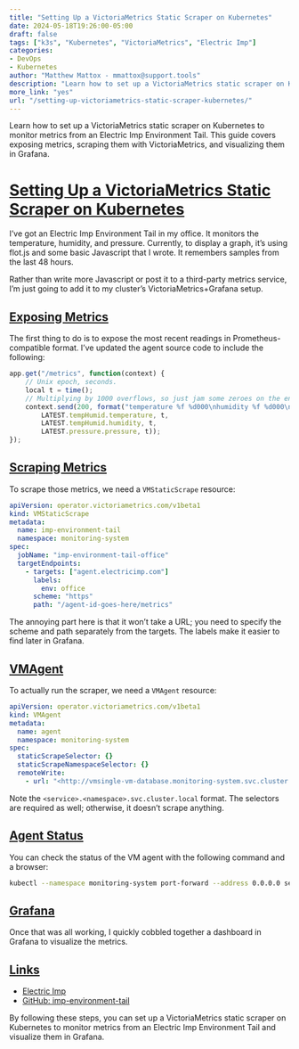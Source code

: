 ```yaml
---
title: "Setting Up a VictoriaMetrics Static Scraper on Kubernetes"
date: 2024-05-18T19:26:00-05:00
draft: false
tags: ["k3s", "Kubernetes", "VictoriaMetrics", "Electric Imp"]
categories:
- DevOps
- Kubernetes
author: "Matthew Mattox - mmattox@support.tools"
description: "Learn how to set up a VictoriaMetrics static scraper on Kubernetes to monitor metrics from an Electric Imp Environment Tail."
more_link: "yes"
url: "/setting-up-victoriametrics-static-scraper-kubernetes/"
---
```


Learn how to set up a VictoriaMetrics static scraper on Kubernetes to monitor metrics from an Electric Imp Environment Tail. This guide covers exposing metrics, scraping them with VictoriaMetrics, and visualizing them in Grafana.

<!--more-->

# [Setting Up a VictoriaMetrics Static Scraper on Kubernetes](#setting-up-a-victoriametrics-static-scraper-on-kubernetes)

I’ve got an Electric Imp Environment Tail in my office. It monitors the temperature, humidity, and pressure. Currently, to display a graph, it’s using flot.js and some basic Javascript that I wrote. It remembers samples from the last 48 hours.

Rather than write more Javascript or post it to a third-party metrics service, I’m just going to add it to my cluster’s VictoriaMetrics+Grafana setup.

## [Exposing Metrics](#exposing-metrics)

The first thing to do is to expose the most recent readings in Prometheus-compatible format. I’ve updated the agent source code to include the following:

```javascript
app.get("/metrics", function(context) {
    // Unix epoch, seconds.
    local t = time();
    // Multiplying by 1000 overflows, so just jam some zeroes on the end in the string format.
    context.send(200, format("temperature %f %d000\nhumidity %f %d000\npressure %f %d000\n",
        LATEST.tempHumid.temperature, t,
        LATEST.tempHumid.humidity, t,
        LATEST.pressure.pressure, t));
});
```

## [Scraping Metrics](#scraping-metrics)

To scrape those metrics, we need a `VMStaticScrape` resource:

```yaml
apiVersion: operator.victoriametrics.com/v1beta1
kind: VMStaticScrape
metadata:
  name: imp-environment-tail
  namespace: monitoring-system
spec:
  jobName: "imp-environment-tail-office"
  targetEndpoints:
    - targets: ["agent.electricimp.com"]
      labels:
        env: office
      scheme: "https"
      path: "/agent-id-goes-here/metrics"
```

The annoying part here is that it won’t take a URL; you need to specify the scheme and path separately from the targets. The labels make it easier to find later in Grafana.

## [VMAgent](#vmagent)

To actually run the scraper, we need a `VMAgent` resource:

```yaml
apiVersion: operator.victoriametrics.com/v1beta1
kind: VMAgent
metadata:
  name: agent
  namespace: monitoring-system
spec:
  staticScrapeSelector: {}
  staticScrapeNamespaceSelector: {}
  remoteWrite:
    - url: "<http://vmsingle-vm-database.monitoring-system.svc.cluster.local:8429/api/v1/write>"
```

Note the `<service>.<namespace>.svc.cluster.local` format. The selectors are required as well; otherwise, it doesn’t scrape anything.

## [Agent Status](#agent-status)

You can check the status of the VM agent with the following command and a browser:

```bash
kubectl --namespace monitoring-system port-forward --address 0.0.0.0 service/vmagent-agent 8429:8429
```

## [Grafana](#grafana)

Once that was all working, I quickly cobbled together a dashboard in Grafana to visualize the metrics.

## [Links](#links)

- [Electric Imp](https://electricimp.com)
- [GitHub: imp-environment-tail](https://github.com/rlipscombe/imp-environment-tail)

By following these steps, you can set up a VictoriaMetrics static scraper on Kubernetes to monitor metrics from an Electric Imp Environment Tail and visualize them in Grafana.
